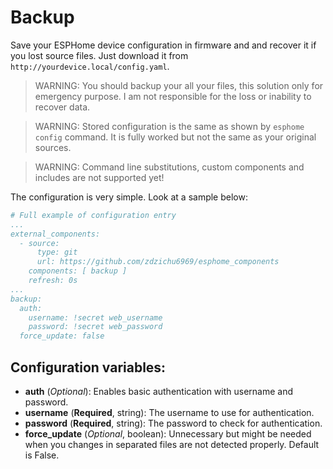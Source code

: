 # Backup

Save your ESPHome device configuration in firmware and and recover it if you lost source files. Just download it from `http://yourdevice.local/config.yaml`.

> WARNING: You should backup your all your files, this solution only for emergency purpose. I am not responsible for the loss or inability to recover data.

> WARNING: Stored configuration is the same as shown by `esphome config` command. It is fully worked but not the same as your original sources.

> WARNING: Command line substitutions, custom components and includes are not supported yet!

The configuration is very simple. Look at a sample below:
```yaml
# Full example of configuration entry
...
external_components:
  - source:
      type: git
      url: https://github.com/zdzichu6969/esphome_components
    components: [ backup ]
    refresh: 0s
...
backup:
  auth:
    username: !secret web_username
    password: !secret web_password
  force_update: false
```

##  Configuration variables:
* **auth** (*Optional*): Enables basic authentication with username and password.
 * **username** (**Required**, string): The username to use for authentication.
 * **password** (**Required**, string): The password to check for authentication.
* **force_update** (*Optional*, boolean): Unnecessary but might be needed when you changes in separated files are not detected properly. Default is False.
